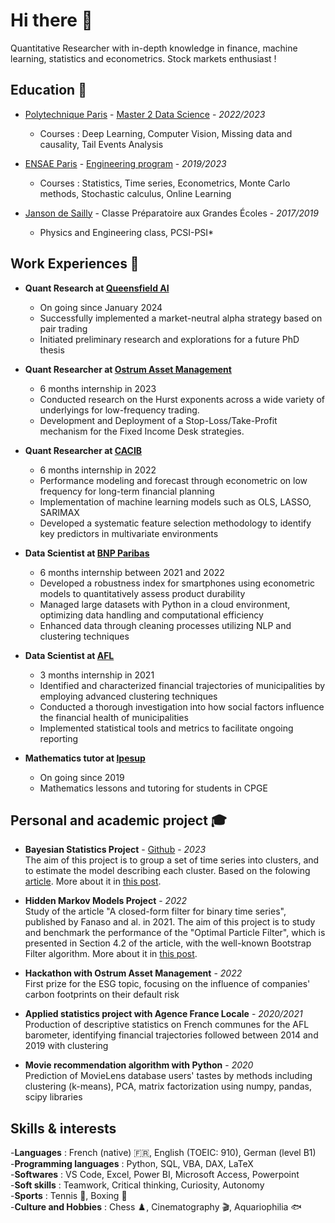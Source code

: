 # Hi there 👋

Quantitative Researcher with in-depth knowledge in finance, machine learning, statistics and econometrics. Stock markets enthusiast !

## Education 🏫

- [Polytechnique Paris](https://www.ip-paris.fr/en/home-en/) - [Master 2 Data Science](https://www.ip-paris.fr/en/education/masters/applied-mathematics-and-statistics-program/master-year-2-data-science) - *2022/2023* 
  - Courses : Deep Learning, Computer Vision, Missing data and causality, Tail Events Analysis
    
- [ENSAE Paris](https://www.ensae.fr) - [Engineering program](https://www.ensae.fr/en/education/ingenieur-ensae-program) - *2019/2023*
  - Courses : Statistics, Time series, Econometrics, Monte Carlo methods, Stochastic calculus, Online Learning
    
- [Janson de Sailly](https://www.janson-de-sailly.fr/cpge-presentation-generale-structure/) - Classe Préparatoire aux Grandes Écoles - *2017/2019*  
  - Physics and Engineering class, PCSI-PSI* 

## Work Experiences 🏦

- **Quant Research at [Queensfield AI](https://www.queensfield.ai/about-us.html)**
  - On going since January 2024
  - Successfully implemented a market-neutral alpha strategy based on pair trading
  - Initiated preliminary research and explorations for a future PhD thesis

- **Quant Researcher at [Ostrum Asset Management](https://www.ostrum.com/fr/ostrum-en-bref)**
  - 6 months internship in 2023
  - Conducted research on the Hurst exponents across a wide variety of underlyings for low-frequency trading.
  - Development and Deployment of a Stop-Loss/Take-Profit mechanism for the Fixed Income Desk strategies.
    
- **Quant Researcher at [CACIB](https://www.ca-cib.fr/nous-connaitre)**
  - 6 months internship in 2022
  - Performance modeling and forecast through econometric on low frequency  for long-term financial planning
  - Implementation of machine learning models such as OLS, LASSO, SARIMAX 
  - Developed a systematic feature selection methodology to identify key predictors in multivariate environments
 
- **Data Scientist at [BNP Paribas](https://www.cardif.fr/partenaires/qui-sommes-nous)**
  - 6 months internship between 2021 and 2022
  - Developed a robustness index for smartphones using econometric models to quantitatively assess product durability 
  - Managed large datasets with Python in a cloud environment, optimizing data handling and computational efficiency
  - Enhanced data through cleaning processes utilizing NLP and clustering techniques  

- **Data Scientist at [AFL](https://www.agence-france-locale.fr/a-propos-de-lafl/)**
  - 3 months internship in 2021
  - Identified and characterized financial trajectories of municipalities by employing advanced clustering techniques
  - Conducted a thorough investigation into how social factors influence the financial health of municipalities
  - Implemented statistical tools and metrics to facilitate ongoing reporting

- **Mathematics tutor at [Ipesup](https://www.ipesup.fr)**
  - On going since 2019
  - Mathematics lessons and tutoring for students in CPGE

## Personal and academic project 🎓

- **Bayesian Statistics Project** - [Github](https://github.com/Zaltarba/Bayesian_statistics_project.git) - *2023*  
The aim of this project is to group a set of time series into clusters, and to estimate the model describing each cluster. Based on the folowing [article](https://www.researchgate.net/publication/4756297_Model-Based_Clustering_of_Multiple_Time_Series). More about it in [this post](https://zaltarba.github.io/blog/BayesianArticle/).

- **Hidden Markov Models Project** - *2022*  
Study of the article "A closed-form filter for binary time series", published by Fanaso and al. in 2021.
The aim of this project is to study and benchmark the performance of the "Optimal Particle Filter", which is
presented in Section 4.2 of the article, with the well-known Bootstrap Filter algorithm. More about it in [this post](https://zaltarba.github.io/blog/HiddenMarkov/).

- **Hackathon with Ostrum Asset Management** - *2022*  
First prize for the ESG topic, focusing on the influence of companies' carbon footprints on their default risk  

- **Applied statistics project with Agence France Locale** - *2020/2021*  
Production of descriptive statistics on French communes for the AFL barometer, identifying financial trajectories followed between 2014 and 2019 with clustering

- **Movie recommendation algorithm with Python** - *2020*  
Prediction of MovieLens database users' tastes by methods including clustering (k-means), PCA, matrix factorization using numpy, pandas, scipy libraries

## Skills & interests 

-**Languages** : French (native) 🇫🇷, English (TOEIC: 910), German (level B1)  
-**Programming languages** : Python, SQL, VBA, DAX, LaTeX  
-**Softwares** : VS Code, Excel, Power BI, Microsoft Access, Powerpoint   
-**Soft skills** : Teamwork, Critical thinking, Curiosity, Autonomy   
-**Sports** : Tennis 🎾, Boxing 🥊   
-**Culture and Hobbies** : Chess ♟️, Cinematography 🎬, Aquariophilia 🐟
